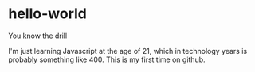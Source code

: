 # hello-world
You know the drill

I'm just learning Javascript at the age of 21, which in technology years is probably something like 400. This is my first time on github.
